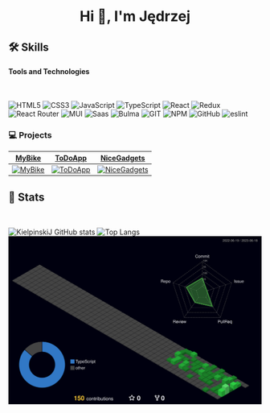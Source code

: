 <h1 align="center">Hi 👋, I'm Jędrzej</h1>

## **🛠️ Skills**

#### **Tools and Technologies**

<br />

![HTML5](https://img.shields.io/badge/html5-%23E34F26.svg?style=for-the-badge&logo=html5&logoColor=white)
![CSS3](https://img.shields.io/badge/css3-%231572B6.svg?style=for-the-badge&logo=css3&logoColor=white)
![JavaScript](https://img.shields.io/badge/javascript-%23323330.svg?style=for-the-badge&logo=javascript&logoColor=%23F7DF1E)
![TypeScript](https://img.shields.io/badge/TypeScript-007ACC?style=for-the-badge&logo=typescript&logoColor=white)
![React](https://img.shields.io/badge/react-%2320232a.svg?style=for-the-badge&logo=react&logoColor=%2361DAFB)
![Redux](https://img.shields.io/badge/Redux-593D88?style=for-the-badge&logo=redux&logoColor=white)
![React Router](https://img.shields.io/badge/React_Router-CA4245?style=for-the-badge&logo=react-router&logoColor=white)
![MUI](https://img.shields.io/badge/MUI-%230081CB.svg?style=for-the-badge&logo=mui&logoColor=white)
![Saas](https://img.shields.io/badge/Sass-CC6699?style=for-the-badge&logo=sass&logoColor=white)
![Bulma](https://img.shields.io/badge/bulma-00D0B1?style=for-the-badge&logo=bulma&logoColor=white)
![GIT](https://img.shields.io/badge/GIT-E44C30?style=for-the-badge&logo=git&logoColor=white)
![NPM](https://img.shields.io/badge/NPM-%23CB3837.svg?style=for-the-badge&logo=npm&logoColor=white)
![GitHub](https://img.shields.io/badge/GitHub-100000?style=for-the-badge&logo=github&logoColor=white)
![eslint](https://img.shields.io/badge/eslint-3A33D1?style=for-the-badge&logo=eslint&logoColor=white)

### **💻 Projects**

| [MyBike](https://github.com/KielpinskiJ/MyBike-landing) | [ToDoApp](https://github.com/KielpinskiJ/todo-app) | [NiceGadgets](https://github.com/fe-feb20-codewizards/product_catalog) |
| ----------- | ----------- | ----------- |
| [![MyBike](https://i.ibb.co/0nf882G/MyBike.png)](https://github.com/KielpinskiJ/MyBike-landing) | [![ToDoApp](https://i.ibb.co/SdmJGSd/ToDoApp.png)](https://github.com/KielpinskiJ/todo-app) | [![NiceGadgets](https://i.ibb.co/dWppztJ/Nice-Gadgets.png)](https://github.com/fe-feb20-codewizards/product_catalog) |



## **📜 Stats**
<br />

![KielpinskiJ GitHub stats](https://github-readme-stats.vercel.app/api?username=kielpinskij&show_icons=true&theme=tokyonight) 
![Top Langs](https://github-readme-stats.vercel.app/api/top-langs/?username=kielpinskij&layout=donut&theme=tokyonight)
![](profile-3d-contrib/profile-night-green.svg)
